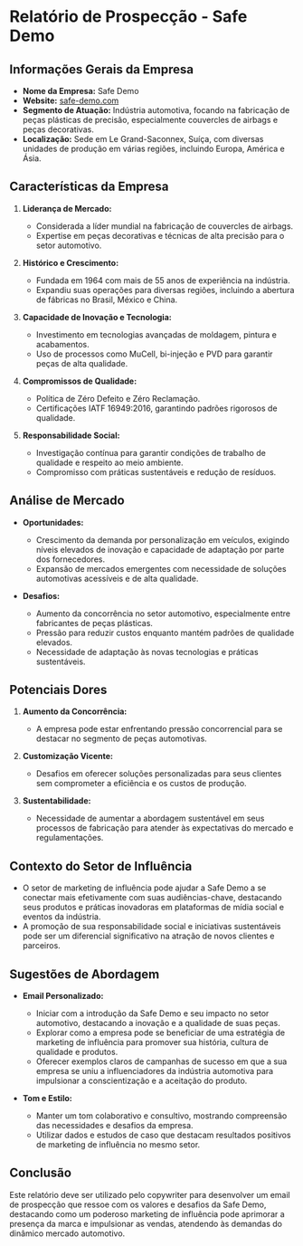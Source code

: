 # Relatório de Prospecção - Safe Demo

## Informações Gerais da Empresa
- **Nome da Empresa:** Safe Demo
- **Website:** [safe-demo.com](http://www.safe-demo.com)
- **Segmento de Atuação:** Indústria automotiva, focando na fabricação de peças plásticas de precisão, especialmente couvercles de airbags e peças decorativas.
- **Localização:** Sede em Le Grand-Saconnex, Suíça, com diversas unidades de produção em várias regiões, incluindo Europa, América e Ásia.

## Características da Empresa
1. **Liderança de Mercado:**
   - Considerada a líder mundial na fabricação de couvercles de airbags.
   - Expertise em peças decorativas e técnicas de alta precisão para o setor automotivo.

2. **Histórico e Crescimento:**
   - Fundada em 1964 com mais de 55 anos de experiência na indústria.
   - Expandiu suas operações para diversas regiões, incluindo a abertura de fábricas no Brasil, México e China.

3. **Capacidade de Inovação e Tecnologia:**
   - Investimento em tecnologias avançadas de moldagem, pintura e acabamentos.
   - Uso de processos como MuCell, bi-injeção e PVD para garantir peças de alta qualidade.

4. **Compromissos de Qualidade:**
   - Política de Zéro Defeito e Zéro Reclamação.
   - Certificações IATF 16949:2016, garantindo padrões rigorosos de qualidade.

5. **Responsabilidade Social:**
   - Investigação contínua para garantir condições de trabalho de qualidade e respeito ao meio ambiente.
   - Compromisso com práticas sustentáveis e redução de resíduos.

## Análise de Mercado
- **Oportunidades:**
  - Crescimento da demanda por personalização em veículos, exigindo níveis elevados de inovação e capacidade de adaptação por parte dos fornecedores.
  - Expansão de mercados emergentes com necessidade de soluções automotivas acessíveis e de alta qualidade.

- **Desafios:**
  - Aumento da concorrência no setor automotivo, especialmente entre fabricantes de peças plásticas.
  - Pressão para reduzir custos enquanto mantém padrões de qualidade elevados.
  - Necessidade de adaptação às novas tecnologias e práticas sustentáveis.

## Potenciais Dores
1. **Aumento da Concorrência:**
   - A empresa pode estar enfrentando pressão concorrencial para se destacar no segmento de peças automotivas.

2. **Customização Vicente:**
   - Desafios em oferecer soluções personalizadas para seus clientes sem comprometer a eficiência e os custos de produção.

3. **Sustentabilidade:**
   - Necessidade de aumentar a abordagem sustentável em seus processos de fabricação para atender às expectativas do mercado e regulamentações.

## Contexto do Setor de Influência
- O setor de marketing de influência pode ajudar a Safe Demo a se conectar mais efetivamente com suas audiências-chave, destacando seus produtos e práticas inovadoras em plataformas de mídia social e eventos da indústria.
- A promoção de sua responsabilidade social e iniciativas sustentáveis pode ser um diferencial significativo na atração de novos clientes e parceiros.

## Sugestões de Abordagem
- **Email Personalizado:**
  - Iniciar com a introdução da Safe Demo e seu impacto no setor automotivo, destacando a inovação e a qualidade de suas peças.
  - Explorar como a empresa pode se beneficiar de uma estratégia de marketing de influência para promover sua história, cultura de qualidade e produtos.
  - Oferecer exemplos claros de campanhas de sucesso em que a sua empresa se uniu a influenciadores da indústria automotiva para impulsionar a conscientização e a aceitação do produto.

- **Tom e Estilo:**
  - Manter um tom colaborativo e consultivo, mostrando compreensão das necessidades e desafios da empresa.
  - Utilizar dados e estudos de caso que destacam resultados positivos de marketing de influência no mesmo setor.

## Conclusão
Este relatório deve ser utilizado pelo copywriter para desenvolver um email de prospecção que ressoe com os valores e desafios da Safe Demo, destacando como um poderoso marketing de influência pode aprimorar a presença da marca e impulsionar as vendas, atendendo às demandas do dinâmico mercado automotivo.